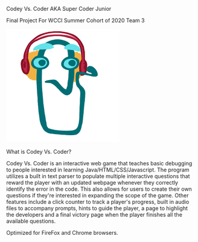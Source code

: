 Codey Vs. Coder AKA Super Coder Junior

Final Project For WCCI Summer Cohort of 2020 
Team 3

<img src= "https://github.com/2020-Summer-Cohort/super-code-jr/blob/dev/front-end/images/CODEYSURPRISEDCOLORFIX.gif" alt="Codey Gif" width="300" height="300" >


What is Codey Vs. Coder?


Codey Vs. Coder is an interactive web game that teaches basic debugging to people interested in learning Java/HTML/CSS/Javascript. 
The program utilizes a built in text parser to populate multiple interactive questions that reward the player with an updated webpage 
whenever they correctly identify the error in the code. This also allows for users to create their own questions if they're interested
in expanding the scope of the game. Other features include a click counter to track a player's progress, built in audio files to accompany prompts, 
hints to guide the player, a page to highlight the developers and a final victory page when the player finishes all the available questions.

Optimized for FireFox and Chrome browsers.


